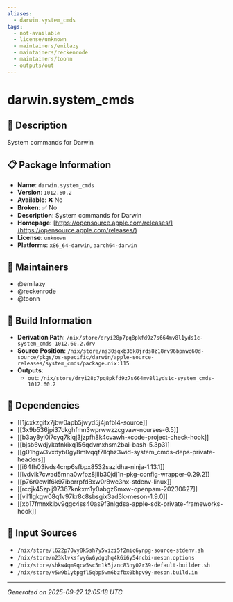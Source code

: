 ```yaml
---
aliases:
  - darwin.system_cmds
tags:
  - not-available
  - license/unknown
  - maintainers/emilazy
  - maintainers/reckenrode
  - maintainers/toonn
  - outputs/out
---
```


# darwin.system_cmds

## 📝 Description

System commands for Darwin

## 📋 Package Information

- **Name**: `darwin.system_cmds`
- **Version**: `1012.60.2`
- **Available**: ❌ No
- **Broken**: ✅ No
- **Description**: System commands for Darwin
- **Homepage**: [https://opensource.apple.com/releases/](https://opensource.apple.com/releases/)
- **License**: `unknown`
- **Platforms**: `x86_64-darwin`, `aarch64-darwin`
## 👥 Maintainers

- @emilazy
- @reckenrode
- @toonn


## 🔧 Build Information

- **Derivation Path**: `/nix/store/dryi28p7pq8pkfd9z7s664mv8l1yds1c-system_cmds-1012.60.2.drv`
- **Source Position**: `/nix/store/ns30sqxb36k8jrds8z18rv96bpnwc60d-source/pkgs/os-specific/darwin/apple-source-releases/system_cmds/package.nix:115`
- **Outputs**:
  - `out`:  `/nix/store/dryi28p7pq8pkfd9z7s664mv8l1yds1c-system_cmds-1012.60.2`

## 🔗 Dependencies

- [[1jcxkzgifx7jbw0apb5jwyd5j4jnfbl4-source]]
- [[3x9b536jpi37ckghfmn3wprwwzzcgvaw-ncurses-6.5]]
- [[b3ay8yl0i7cyq7klqj3jzpfh8k4cvawh-xcode-project-check-hook]]
- [[bjsb6wdjykafnkixq156qdvmxhsm2bai-bash-5.3p3]]
- [[g01hgw3vxdyb0gy8mlvqqf7llqhz3wid-system_cmds-deps-private-headers]]
- [[i64fh03ivds4cnp6sfbpx8532sazidha-ninja-1.13.1]]
- [[lvdvlk7cwad5mna0wfpz8jllb30jdj1n-pkg-config-wrapper-0.29.2]]
- [[p76r0cwlf6k97ibprrpfd8xw0r8wc3nx-stdenv-linux]]
- [[rccjk45zpij97367knkxm1y0abgz6mxw-openpam-20230627]]
- [[vil1lgkgw08q1v97kr8c8sbsgix3ad3k-meson-1.9.0]]
- [[xb17fmnxkibv9ggc4ss40as9f3nlgdsa-apple-sdk-private-frameworks-hook]]

## 📁 Input Sources

- `/nix/store/l622p70vy8k5sh7y5wizi5f2mic6ynpg-source-stdenv.sh`
- `/nix/store/n23klvksfvy6w6ydgqhq4k6i6y54ncbi-meson.options`
- `/nix/store/shkw4qm9qcw5sc5n1k5jznc83ny02r39-default-builder.sh`
- `/nix/store/v5w9b1ybpgfl5qbp5wm6bzfbx0bhpv9y-meson.build.in`

---
*Generated on 2025-09-27 12:05:18 UTC*
